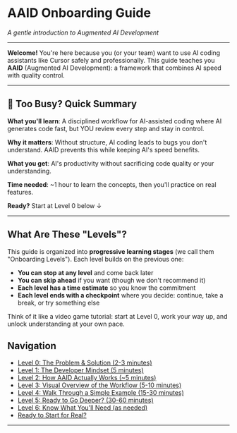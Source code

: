 # AAID Onboarding Guide

_A gentle introduction to Augmented AI Development_

---

**Welcome!** You're here because you (or your team) want to use AI coding assistants like Cursor safely and professionally. This guide teaches you **AAID** (Augmented AI Development): a framework that combines AI speed with quality control.

---

## 🚀 Too Busy? Quick Summary

**What you'll learn**: A disciplined workflow for AI-assisted coding where AI generates code fast, but YOU review every step and stay in control.

**Why it matters**: Without structure, AI coding leads to bugs you don't understand. AAID prevents this while keeping AI's speed benefits.

**What you get**: AI's productivity without sacrificing code quality or your understanding.

**Time needed**: ~1 hour to learn the concepts, then you'll practice on real features.

**Ready?** Start at Level 0 below ↓

---

## What Are These "Levels"?

This guide is organized into **progressive learning stages** (we call them "Onboarding Levels"). Each level builds on the previous one:

- **You can stop at any level** and come back later
- **You can skip ahead** if you want (though we don't recommend it)
- **Each level has a time estimate** so you know the commitment
- **Each level ends with a checkpoint** where you decide: continue, take a break, or try something else

Think of it like a video game tutorial: start at Level 0, work your way up, and unlock understanding at your own pace.

## Navigation

- [Level 0: The Problem & Solution (2-3 minutes)](./levels/0.md)
- [Level 1: The Developer Mindset (5 minutes)](./levels/1.md)
- [Level 2: How AAID Actually Works (~5 minutes)](./levels/2.md)
- [Level 3: Visual Overview of the Workflow (5-10 minutes)](./levels/3.md)
- [Level 4: Walk Through a Simple Example (15-30 minutes)](./levels/4.md)
- [Level 5: Ready to Go Deeper? (30-60 minutes)](./levels/5.md)
- [Level 6: Know What You'll Need (as needed)](./levels/6.md)
- [Ready to Start for Real?](./levels/get-started.md)

---

